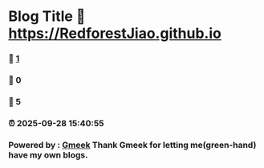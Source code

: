 # Blog Title :link: https://RedforestJiao.github.io 
### :page_facing_up: [1](https://RedforestJiao.github.io/tag.html) 
### :speech_balloon: 0 
### :hibiscus: 5 
### :alarm_clock: 2025-09-28 15:40:55 
### Powered by : [Gmeek](https://github.com/Meekdai/Gmeek)  Thank Gmeek for letting me(green-hand) have my own blogs.

